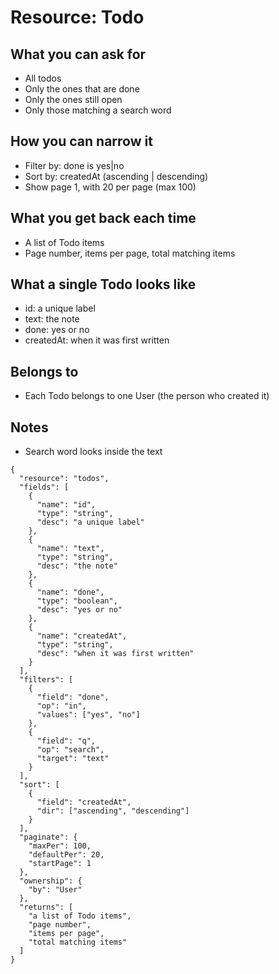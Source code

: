 # Resource: Todo

## What you can ask for
- All todos
- Only the ones that are done
- Only the ones still open
- Only those matching a search word

## How you can narrow it
- Filter by: done is yes|no
- Sort by: createdAt (ascending | descending)
- Show page 1, with 20 per page (max 100)

## What you get back each time
- A list of Todo items
- Page number, items per page, total matching items

## What a single Todo looks like
- id: a unique label
- text: the note
- done: yes or no
- createdAt: when it was first written

## Belongs to
- Each Todo belongs to one User (the person who created it)

## Notes
- Search word looks inside the text



```readerspec
{
  "resource": "todos",
  "fields": [
    {
      "name": "id",
      "type": "string",
      "desc": "a unique label"
    },
    {
      "name": "text",
      "type": "string",
      "desc": "the note"
    },
    {
      "name": "done",
      "type": "boolean",
      "desc": "yes or no"
    },
    {
      "name": "createdAt",
      "type": "string",
      "desc": "when it was first written"
    }
  ],
  "filters": [
    {
      "field": "done",
      "op": "in",
      "values": ["yes", "no"]
    },
    {
      "field": "q",
      "op": "search",
      "target": "text"
    }
  ],
  "sort": [
    {
      "field": "createdAt",
      "dir": ["ascending", "descending"]
    }
  ],
  "paginate": {
    "maxPer": 100,
    "defaultPer": 20,
    "startPage": 1
  },
  "ownership": {
    "by": "User"
  },
  "returns": [
    "a list of Todo items",
    "page number",
    "items per page",
    "total matching items"
  ]
}
```
